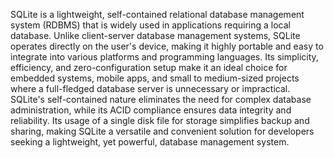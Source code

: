

SQLite is a lightweight, self-contained relational database management system (RDBMS) that is widely used in applications requiring a local database. Unlike client-server database management systems, SQLite operates directly on the user's device, making it highly portable and easy to integrate into various platforms and programming languages. Its simplicity, efficiency, and zero-configuration setup make it an ideal choice for embedded systems, mobile apps, and small to medium-sized projects where a full-fledged database server is unnecessary or impractical. SQLite's self-contained nature eliminates the need for complex database administration, while its ACID compliance ensures data integrity and reliability. Its usage of a single disk file for storage simplifies backup and sharing, making SQLite a versatile and convenient solution for developers seeking a lightweight, yet powerful, database management system.
